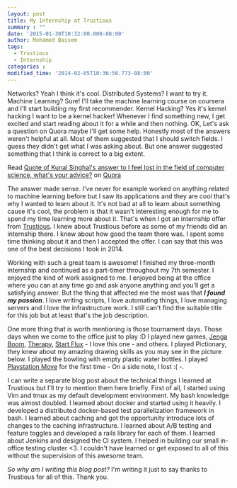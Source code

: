```yaml
---
layout: post
title: My Internship at Trustious
summary : ""
date: '2015-01-30T10:32:00.000-08:00'
author: Mohamed Bassem
tags:
  - Trustious
  - Internship
categories :
modified_time: '2014-02-05T10:36:56.773-08:00'
---
```

Networks? Yeah I think it's cool. Distributed Systems? I want to try it. Machine Learning? Sure! I'll take the machine learning course on coursera and I'll start building my first recommender. Kernel Hacking? Yes it's kernel hacking I want to be a kernel hacker! Whenever I find something new, I get excited and start reading about it for a while and then nothing. OK, Let's ask a question on Quora maybe I'll get some help. Honestly most of the answers weren't helpful at all. Most of them suggested that I should switch fields. I guess they didn't get what I was asking about. But one answer suggested something that I think is correct to a big extent.

<span class="quora-content-embed" data-name="I-feel-lost-in-the-field-of-computer-science-whats-your-advice/answer/Kunal-Singhal/quote/2497308">Read <a data-width="541" data-height="240" class="quora-content-link" href="http://www.quora.com/I-feel-lost-in-the-field-of-computer-science-whats-your-advice/answer/Kunal-Singhal/quote/2497308" data-embed="Re30fZ2" data-type="quote" data-id="2497308" data-key="d3bac1aede398a89d14048aeae06944e">Quote of Kunal Singhal's answer to I feel lost in the field of computer science, what's your advice?</a> on <a href="http://www.quora.com">Quora</a><script type="text/javascript" src="http://www.quora.com/widgets/content"></script></span>

The answer made sense. I've never for example worked on anything related to machine learning before but I saw its applications and they are cool that's why I wanted to learn about it. It's not bad at all to learn about something cause it's cool, the problem is that it wasn't interesting enough for me to spend my time learning more about it. That's when I got an internship offer from [Trustious](http://www.trustious.com/). I knew about Trustious before as some of my friends did an internship there. I knew about how good the team there was. I spent some time thinking about it and then I accepted the offer. I can say that this was one of the best decisions I took in 2014.

Working with such a great team is awesome! I finished my three-month internship and continued as a part-timer throughout my 7th semester. I enjoyed the kind of work assigned to me. I enjoyed being at the office where you can at any time go and ask anyone anything and you'll get a satisfying answer. But the thing that affected me the most was that ***I found my passion***. I love writing scripts, I love automating things, I love managing servers and I love the infrastructure work. I still can't find the suitable title for this job but at least that's the job description.

One more thing that is worth mentioning is those tournament days. Those days when we come to the office just to play :D I played new games, [Jenga Boom](http://www.amazon.com/Hasbro-A2028-Jenga-Boom/dp/B009H0EFGE), [Therapy](http://www.amazon.com/Pressman-Therapy-The-Game/dp/B000IUA1AQ), [Start Flux](http://www.amazon.ca/Looney-Lab-star-flux-game/dp/B005WGPZWU) - I love this one - and others. I played Pictionary, they knew about my amazing drawing skills as you may see in the picture below. I played the bowling with empty plastic water bottles. I played [Playstation Move](http://en.wikipedia.org/wiki/PlayStation_Move) for the first time - On a side note, I lost :( -.

I can write a separate blog post about the technical things I learned at Trustious but I'll try to mention them here briefly. First of all, I started using Vim and tmux as my default development environment. My bash knowledge was almost doubled. I learned about docker and started using it heavily. I developed a distributed docker-based test parallelization framework in bash. I learned about caching and got the opportunity introduce lots of changes to the caching infrastructure. I learned about A/B testing and feature toggles and developed a rails library for each of them. I learned about Jenkins and designed the CI system. I helped in building our small in-office testing cluster <3. I couldn't have learned or get exposed to all of this without the supervision of this awesome team.

*So why am I writing this blog post?* I'm writing it just to say thanks to Trustious for all of this. Thank you.
